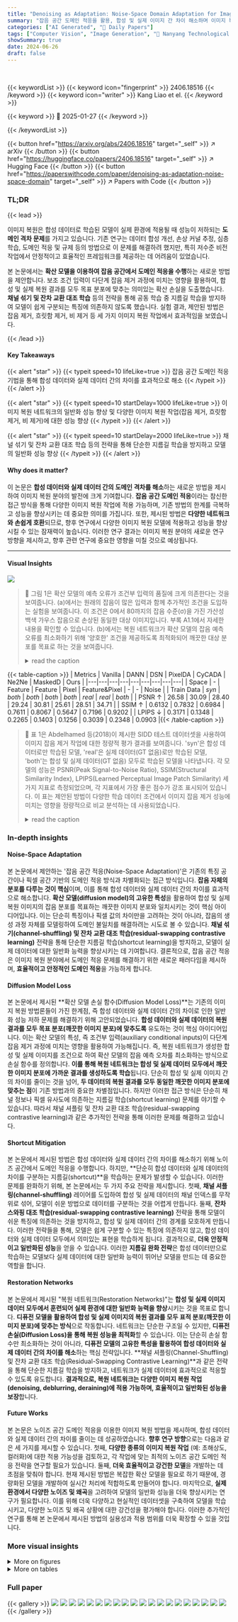 ```yaml
---
title: "Denoising as Adaptation: Noise-Space Domain Adaptation for Image Restoration"
summary: "잡음 공간 도메인 적응을 활용, 합성 및 실제 이미지 간 차이 해소하며 이미지 복원 성능 향상!"
categories: ["AI Generated", "🤗 Daily Papers"]
tags: ["Computer Vision", "Image Generation", "🏢 Nanyang Technological University",]
showSummary: true
date: 2024-06-26
draft: false
---
```


<br>

{{< keywordList >}}
{{< keyword icon="fingerprint" >}} 2406.18516 {{< /keyword >}}
{{< keyword icon="writer" >}} Kang Liao et el. {{< /keyword >}}
 
{{< keyword >}} 🤗 2025-01-27 {{< /keyword >}}
 
{{< /keywordList >}}

{{< button href="https://arxiv.org/abs/2406.18516" target="_self" >}}
↗ arXiv
{{< /button >}}
{{< button href="https://huggingface.co/papers/2406.18516" target="_self" >}}
↗ Hugging Face
{{< /button >}}
{{< button href="https://paperswithcode.com/paper/denoising-as-adaptation-noise-space-domain" target="_self" >}}
↗ Papers with Code
{{< /button >}}




### TL;DR


{{< lead >}}

이미지 복원은 합성 데이터로 학습된 모델이 실제 환경에 적용될 때 성능이 저하되는 **도메인 격차 문제**를 가지고 있습니다. 기존 연구는 데이터 합성 개선, 손상 커널 추정, 심층 학습, 도메인 적응 및 규제 등의 방법으로 이 문제를 해결하려 했지만, 특히 저수준 비전 작업에서 안정적이고 효율적인 프레임워크를 제공하는 데 어려움이 있었습니다. 

본 논문에서는 **확산 모델을 이용하여 잡음 공간에서 도메인 적응을 수행**하는 새로운 방법을 제안합니다. 보조 조건 입력이 다단계 잡음 제거 과정에 미치는 영향을 활용하여, 합성 및 실제 복원 결과를 모두 목표 분포에 맞추는 의미있는 확산 손실을 도출했습니다.  **채널 섞기 및 잔차 교환 대조 학습** 등의 전략을 통해 공동 학습 중 지름길 학습을 방지하여 모델이 쉽게 구분되는 특징에 의존하지 않도록 했습니다. 실험 결과, 제안된 방법은 잡음 제거, 흐릿함 제거, 비 제거 등 세 가지 이미지 복원 작업에서 효과적임을 보였습니다.

{{< /lead >}}


#### Key Takeaways

{{< alert "star" >}}
{{< typeit speed=10 lifeLike=true >}} 잡음 공간 도메인 적응 기법을 통해 합성 데이터와 실제 데이터 간의 차이를 효과적으로 해소 {{< /typeit >}}
{{< /alert >}}

{{< alert "star" >}}
{{< typeit speed=10 startDelay=1000 lifeLike=true >}} 이미지 복원 네트워크의 일반화 성능 향상 및 다양한 이미지 복원 작업(잡음 제거, 흐릿함 제거, 비 제거)에 대한 성능 향상 {{< /typeit >}}
{{< /alert >}}

{{< alert "star" >}}
{{< typeit speed=10 startDelay=2000 lifeLike=true >}} 채널 섞기 및 잔차 교환 대조 학습 등의 전략을 통해 단순한 지름길 학습을 방지하고 모델의 일반화 성능 향상 {{< /typeit >}}
{{< /alert >}}

#### Why does it matter?
이 논문은 **합성 데이터와 실제 데이터 간의 도메인 격차를 해소**하는 새로운 방법을 제시하여 이미지 복원 분야의 발전에 크게 기여합니다. **잡음 공간 도메인 적응**이라는 참신한 접근 방식을 통해 다양한 이미지 복원 작업에 적용 가능하며, 기존 방법의 한계를 극복하고 성능을 향상시키는 데 중요한 의미를 가집니다. 또한, 제시된 방법은 **다양한 네트워크와 손쉽게 호환**되므로, 향후 연구에서 다양한 이미지 복원 모델에 적용하고 성능을 향상시킬 수 있는 잠재력이 높습니다. 이러한 연구 결과는 이미지 복원 분야의 새로운 연구 방향을 제시하고, 향후 관련 연구에 중요한 영향을 미칠 것으로 예상됩니다.

------
#### Visual Insights



![](https://arxiv.org/html/2406.18516/x1.png)

> 🔼 그림 1은 확산 모델의 예측 오류가 조건부 입력의 품질에 크게 의존한다는 것을 보여줍니다. (a)에서는 원래의 잡음이 많은 입력과 함께 추가적인 조건을 도입하는 실험을 보여줍니다. 이 조건은 0에서 80까지의 잡음 수준(σ)을 가진 가산성 백색 가우스 잡음으로 손상된 동일한 대상 이미지입니다. 부록 A1.1에서 자세한 내용을 확인할 수 있습니다. (b)에서는 복원 네트워크가 확산 모델의 잡음 예측 오류를 최소화하기 위해 '양호한' 조건을 제공하도록 최적화되어 깨끗한 대상 분포를 목표로 하는 것을 보여줍니다.
> <details>
> <summary>read the caption</summary>
> Figure 1: (a) The prediction error of a diffusion model is highly dependent on the quality of the conditional inputs. In this experiment, we introduce an additional condition alongside the original noisy input. This condition is the same target image but corrupted with additive white Gaussian noise at a noise level σ∈[0,80]𝜎080\sigma\in[0,80]italic_σ ∈ [ 0 , 80 ]. More details can be found in the Appendix A1.1. (b) The restoration network is optimized to provide “good” conditions to minimize the diffusion model’s noise prediction error, aiming for a clean target distribution.
> </details>





{{< table-caption >}}
| Metrics | Vanilla | DANN | DSN | PixelDA | CyCADA | Ne2Ne | MaskedD | Ours |
|---|---|---|---|---|---|---|---|---|
| Space | - | Feature | Feature | Pixel | Feature&Pixel | - | - | Noise |
| Train Data | _syn_ | _both_ | _both_ | _both_ | _both_ | _real_ | _real_ | _both_ |
| PSNR ↑ | 26.58 | 30.09 | 28.40 | 29.24 | 30.81 | 25.61 | 28.51 | 34.71 |
| SSIM ↑ | 0.6132 | 0.7832 | 0.6984 | 0.7611 | 0.8067 | 0.5647 | 0.7196 | 0.9202 |
| LPIPS ↓ | 0.3171 | 0.1348 | 0.2265 | 0.1403 | 0.1256 | 0.3039 | 0.2348 | 0.0903 |{{< /table-caption >}}

> 🔼 표 1은 Abdelhamed 등(2018)이 제시한 SIDD 테스트 데이터셋을 사용하여 이미지 잡음 제거 작업에 대한 정량적 평가 결과를 보여줍니다.  'syn'은 합성 데이터로만 학습된 모델, 'real'은 실제 데이터(GT 없음)로만 학습된 모델, 'both'는 합성 및 실제 데이터(GT 없음) 모두로 학습된 모델을 나타냅니다.  각 모델의 성능은 PSNR(Peak Signal-to-Noise Ratio), SSIM(Structural Similarity Index), LPIPS(Learned Perceptual Image Patch Similarity) 세 가지 지표로 측정되었으며, 각 지표에서 가장 좋은 점수가 강조 표시되어 있습니다. 이 표는 제안된 방법이 다양한 학습 데이터 조건에서 이미지 잡음 제거 성능에 미치는 영향을 정량적으로 비교 분석하는 데 사용되었습니다.
> <details>
> <summary>read the caption</summary>
> Table 1: Quantitative evaluation of the image denoising task on SIDD test dataset (Abdelhamed et al., 2018). syn, real, both denote the model is trained on synthetic, real-world (w/o GT), and both synthetic and real-world (w/o GT) datasets, respectively. The best score is highlighted.
> </details>





### In-depth insights


#### Noise-Space Adaptation
본 논문에서 제안하는 '잡음 공간 적응(Noise-Space Adaptation)'은 기존의 특징 공간이나 픽셀 공간 기반의 도메인 적응 방식과 차별화되는 접근 방식입니다. **잡음 자체의 분포를 다루는 것이 핵심**이며, 이를 통해 합성 데이터와 실제 데이터 간의 차이를 효과적으로 해소합니다.  **확산 모델(diffusion model)의 고유한 특성**을 활용하여 합성 및 실제 복원 이미지의 잡음 분포를 목표하는 깨끗한 이미지 분포와 일치시키는 것이 핵심 아이디어입니다.  이는 단순히 특징이나 픽셀 값의 차이만을 고려하는 것이 아니라, 잡음의 생성 과정 자체를 모델링하여 도메인 불일치를 해결하려는 시도로 볼 수 있습니다.  **채널 섞기(channel-shuffling) 및 잔차 교환 대조 학습(residual-swapping contrastive learning)** 전략을 통해 단순한 지름길 학습(shortcut learning)을 방지하고, 모델이 실제 데이터에 대한 일반화 능력을 향상시키는 데 기여합니다.  결론적으로, 잡음 공간 적응은 이미지 복원 분야에서 도메인 적응 문제를 해결하기 위한 새로운 패러다임을 제시하며, **효율적이고 안정적인 도메인 적응**을 가능하게 합니다.

#### Diffusion Model Loss
본 논문에서 제시된 **확산 모델 손실 함수(Diffusion Model Loss)**는 기존의 이미지 복원 방법론들이 가진 한계점, 즉 합성 데이터와 실제 데이터 간의 차이로 인한 일반화 성능 저하 문제를 해결하기 위해 고안되었습니다.  **합성 데이터와 실제 데이터의 복원 결과를 모두 목표 분포(깨끗한 이미지 분포)에 맞추도록** 유도하는 것이 핵심 아이디어입니다.  이는 확산 모델의 특성, 즉 조건부 입력(auxiliary conditional inputs)이 다단계 잡음 제거 과정에 미치는 영향을 활용하여 가능해집니다.  즉, 복원 네트워크가 생성한 합성 및 실제 이미지를 조건으로 하여 확산 모델의 잡음 예측 오차를 최소화하는 방식으로 손실 함수를 정의합니다.  **이를 통해 복원 네트워크는 합성 및 실제 데이터 모두에서 깨끗한 이미지 분포에 가까운 결과를 생성하도록 학습**됩니다.  단순히 합성 및 실제 이미지 간의 차이를 줄이는 것을 넘어, **두 데이터의 복원 결과를 모두 동일한 깨끗한 이미지 분포에 맞추는 점**이 기존 방법과의 중요한 차별점입니다.  하지만 이러한 접근 방식은 단순히 채널 정보나 픽셀 유사도에 의존하는 지름길 학습(shortcut learning) 문제를 야기할 수 있습니다. 따라서 채널 셔플링 및 잔차 교환 대조 학습(residual-swapping contrastive learning)과 같은 추가적인 전략을 통해 이러한 문제를 해결하고 있습니다.

#### Shortcut Mitigation
본 논문에서 제시된 방법은 합성 데이터와 실제 데이터 간의 차이를 해소하기 위해 노이즈 공간에서 도메인 적응을 수행합니다. 하지만, **단순히 합성 데이터와 실제 데이터의 차이를 구분하는 지름길(shortcut)**을 학습하는 문제가 발생할 수 있습니다. 이러한 문제를 완화하기 위해, 본 논문에서는 두 가지 주요 전략을 제시합니다. 첫째, **채널 셔플링(channel-shuffling)** 레이어를 도입하여 합성 및 실제 데이터의 채널 인덱스를 무작위로 섞어, 모델이 쉬운 방법으로 데이터를 구분하는 것을 어렵게 만듭니다. 둘째, **잔차 스와핑 대조 학습(residual-swapping contrastive learning)** 전략을 통해 모델이 쉬운 특징에 의존하는 것을 방지하고, 합성 및 실제 데이터 간의 경계를 모호하게 만듭니다. 이러한 전략들을 통해, 모델은 쉽게 구분할 수 있는 특징에 의존하지 않고, 합성 데이터와 실제 데이터 모두에서 의미있는 표현을 학습하게 됩니다. 결과적으로, **더욱 안정적이고 일반화된 성능**을 얻을 수 있습니다. 이러한 **지름길 완화 전략**은 합성 데이터만으로 학습하는 모델보다 실제 데이터에 대한 일반화 능력이 뛰어난 모델을 만드는 데 중요한 역할을 합니다.

#### Restoration Networks
본 논문에서 제시된 "복원 네트워크(Restoration Networks)"는 **합성 및 실제 이미지 데이터 모두에서 훈련되어 실제 환경에 대한 일반화 능력을 향상**시키는 것을 목표로 합니다.  **디퓨전 모델을 활용하여 합성 및 실제 이미지의 복원 결과를 모두 표적 분포(깨끗한 이미지 분포)에 맞추는 방식**으로 작동합니다. 네트워크는 단순한 구조일 수 있지만,  **디퓨전 손실(Diffusion Loss)을 통해 복원 성능을 최적화**할 수 있습니다.  이는 단순히 손실 함수만 최소화하는 것이 아니라, **디퓨전 모델의 고유한 특성을 활용하여 합성 데이터와 실제 데이터 간의 차이를 해소**하는 핵심 전략입니다.  **채널 셔플링(Channel-Shuffling) 및 잔차 교환 대조 학습(Residual-Swapping Contrastive Learning)**과 같은 전략을 통해 단순한 지름길 학습을 방지하고, 네트워크가 실제 데이터에 효과적으로 적응할 수 있도록 유도합니다. **결과적으로, 복원 네트워크는 다양한 이미지 복원 작업(denoising, deblurring, deraining)에 적용 가능하며, 효율적이고 일반화된 성능을 보장**합니다.

#### Future Works
본 논문은 노이즈 공간 도메인 적응을 이용한 이미지 복원 방법을 제시하며, 합성 데이터와 실제 데이터 간의 차이를 줄이는 데 성공하였습니다. **향후 연구 방향**으로는 다음과 같은 세 가지를 제시할 수 있습니다. 첫째, **다양한 종류의 이미지 복원 작업** (예: 초해상도, 컬러화)에 대한 적용 가능성을 검토하고, 각 작업에 맞는 최적의 노이즈 공간 도메인 적응 전략을 연구할 필요가 있습니다. 둘째, **더욱 효율적이고 강건한 모델**을 개발하는 데 초점을 맞춰야 합니다. 현재 제시된 방법은 복잡한 확산 모델을 필요로 하기 때문에, 경량화된 모델을 개발하여 실시간 처리에 적합하도록 만들어야 합니다. 마지막으로, **실제 환경에서 다양한 노이즈 및 왜곡**을 고려하여 모델의 일반화 성능을 더욱 향상시키는 연구가 필요합니다. 이를 위해 더욱 다양하고 현실적인 데이터셋을 구축하여 모델을 학습시키고, 다양한 노이즈 및 왜곡 상황에 대한 강건성을 평가해야 합니다. 이러한 추가적인 연구를 통해 본 논문에서 제시된 방법의 실용성과 적용 범위를 더욱 확장할 수 있을 것입니다.


### More visual insights

<details>
<summary>More on figures
</summary>


![](https://arxiv.org/html/2406.18516/x2.png)

> 🔼 그림 2는 제안된 방법의 학습 과정을 보여줍니다. 합성 데이터의 복원 결과는 반복적인 학습을 통해 기대되는 분포(깨끗한 이미지의 분포)에 점차 수렴해갑니다. 그러나 모델은 실제 데이터에서 지름길을 찾으려는 경향이 있습니다. 즉, 조건(복원된 이미지)과 짝을 이루는 깨끗한 이미지 간의 유사성을 활용하거나 채널 인덱스를 기억하여 실제 데이터를 처리합니다. 그 결과, 복원 네트워크는 실제 이미지의 고주파수 세부 정보를 손상시키고, 확산 모델은 이러한 정보를 무시하는 경향이 있습니다. 이러한 단점을 극복하기 위해 채널 섞기(channel-shuffling) 및 잔차 교환 대조 학습(residual-swapping contrastive learning) 전략이 제안됩니다.
> <details>
> <summary>read the caption</summary>
> Figure 2: During the joint training, the restored synthetic images smoothly converge to the expected distribution over the epochs. However, the model tends to find a shortcut in real data by matching the similarity between the conditions and the paired clean image or remembering the channel index. Consequently, the restoration network learns to corrupt the high-frequency details in real-world images and the diffusion model tends to ignore them.
> </details>



![](https://arxiv.org/html/2406.18516/x3.png)

> 🔼 이 그림은 확산 모델에서 지름길 학습을 방지하기 위한 제안된 해결책을 보여줍니다.  구체적으로는, 합성 데이터와 실제 데이터의 조건들을 구별하기 어렵게 만들어, 모델이 쉬운 방법 대신 실제로 이미지 복원을 학습하도록 유도하는 전략들을 보여줍니다.  여기에는 채널 셔플링 레이어를 확산 모델에 통합하고 잔차 스왑 대조 학습 전략을 설계하는 것이 포함됩니다.  이러한 전략들은 합성 데이터와 실제 데이터 사이의 경계를 모호하게 만들어 모델이 쉽게 구별할 수 있는 특징에 의존하지 않도록 합니다.
> <details>
> <summary>read the caption</summary>
> Figure 3: The proposed solution to eliminate the shortcut learning in diffusion.
> </details>



![](https://arxiv.org/html/2406.18516/x4.png)

> 🔼 그림 4는 Abdelhamed 등의 연구(2018)에서 제시된 SIDD 테스트 데이터셋을 사용하여 이미지 잡음 제거 작업에 대한 다양한 방법의 시각적 비교 결과를 보여줍니다. 그림은 입력 이미지와 여러 잡음 제거 방법(Vanilla, DANN, DSN, PixelDA, CyCADA, Ne2Ne, MaskedD, 그리고 제안된 방법(Ours))을 적용한 결과 이미지를 보여줍니다. 이를 통해 각 방법의 성능을 시각적으로 비교하고, 제안된 방법의 우수성을 보여줍니다.  특히, 제안된 방법은 세부적인 디테일을 잘 보존하면서 잡음을 효과적으로 제거하는 것을 확인할 수 있습니다.
> <details>
> <summary>read the caption</summary>
> Figure 4: Visual comparison of the image denoising task on SIDD test dataset (Abdelhamed et al., 2018).
> </details>



![](https://arxiv.org/html/2406.18516/x5.png)

> 🔼 그림 5는 Wang et al. (2019)의 SPA 데이터셋과 Rim et al. (2020)의 RealBlur-J 데이터셋을 사용하여 이미지 제거 및 이미지 디블러링 작업에 대한 시각적 비교 결과를 보여줍니다.  이 그림은 다양한 방법(Vanilla, DANN, DSN, PixelDA, CyCADA, NLCL, Restormer, Ours, Ours-Ex)으로 복원된 이미지들을 보여주어 각 방법의 성능을 시각적으로 비교 분석할 수 있도록 합니다. SPA 데이터셋은 비에 젖은 이미지를, RealBlur-J 데이터셋은 흐릿한 이미지를 각각 다룹니다. 따라서 그림은 제안된 방법(Ours)이 다양한 종류의 이미지 손상에 대해 얼마나 효과적으로 복원하는지 보여주는 역할을 합니다. Ours-Ex는 제안된 방법의 확장된 버전을 나타냅니다.
> <details>
> <summary>read the caption</summary>
> Figure 5: Visual comparison of the image deraining and image deblurring tasks on SPA Wang et al. (2019) and RealBlur-J Rim et al. (2020) test datasets.
> </details>



![](https://arxiv.org/html/2406.18516/x6.png)

> 🔼 그림 6은 제안된 방법의 ablation study 결과를 보여줍니다. (a)~(e)는 각각 다른 설정(Noise Sampling Range, Channel Shuffling, Residual-Swapping Contrastive Learning 적용 유무)에서의 결과를 보여주고, (f)는 제안된 방법의 완전한 버전의 결과를 보여줍니다.  (f)에서 제안된 방법이 시각적으로 만족스러운 결과와 최고의 복원 성능을 달성함을 보여줍니다. 각 설정에서의 변화를 통해, 제안된 방법의 각 구성 요소가 최종 성능에 미치는 영향을 분석하고, 어떤 요소들이 시각적 품질과 복원 성능 향상에 중요한 역할을 하는지를 확인할 수 있습니다.
> <details>
> <summary>read the caption</summary>
> Figure 6: Visual comparison results of ablation studies. The complete version (f) of the proposed method achieves the best restoration results with visually pleasant appearances.
> </details>



![](https://arxiv.org/html/2406.18516/x7.png)

> 🔼 이 그림은 제안된 방법의 확장성을 다양한 네트워크 구조에서 보여줍니다.  여러 가지 크기와 유형의 네트워크(Unet-T, Unet-S, Unet-B, Uformer-T, Uformer-S, Uformer-B)를 사용하여 실험을 진행했고, 제안된 방법이 네트워크의 복잡성에 관계없이 일관되게 성능 향상을 제공함을 보여줍니다. 특히, 네트워크의 복잡성이 증가함에 따라 제안된 방법의 성능 향상 효과가 더욱 두드러짐을 확인할 수 있습니다. 이는 제안된 방법이 다양한 네트워크에 적용 가능하고,  네트워크의 크기와 관계없이 일반화 성능을 향상시킬 수 있음을 시사합니다.
> <details>
> <summary>read the caption</summary>
> Figure 7: Scalability of the proposed method on different network architectures.
> </details>



![](https://arxiv.org/html/2406.18516/x8.png)

> 🔼 그림 8은 제안된 방법을 사용하여 실제 환경에서 얻은 데이터셋에 대한 시각적 결과를 보여줍니다. Plotz & Roth (2017)의 DND(Denoising) 데이터셋과 Yang et al. (2017)의 'Real-Internet'(Deraining) 데이터셋에 대한 결과를 포함합니다.  이 그림은 제안된 방법이 훈련 과정에서 보지 못한 데이터셋에도 일반화될 수 있음을 보여주는 중요한 증거를 제시합니다.  다양한 이미지 복원 작업에서 제안된 방법의 성능과 일반화 능력을 시각적으로 보여줍니다.
> <details>
> <summary>read the caption</summary>
> Figure 8: Visual results of the proposed method on unseen real-world datasets: the denoising test dataset DND (Plotz & Roth, 2017) and deraining test dataset ‘Real-Internet’ (Yang et al., 2017).
> </details>



![](https://arxiv.org/html/2406.18516/x9.png)

> 🔼 그림 A1은 서로 다른 도메인 적응(DA) 방법의 개요를 보여줍니다. (a) 특징 공간 DA는 소스 도메인과 타겟 도메인 간의 중간 특징을 정렬합니다. (b) 픽셀 공간 DA는 적대적 학습을 통해 소스 데이터를 타겟 도메인의 스타일로 변환합니다. (c) 제안된 잡음 공간 DA는 이미지 복원을 위해 특별히 설계되었습니다. 다단계 잡음 제거를 통해 소스 도메인과 타겟 도메인의 결과를 타겟 클린 이미지 분포에 점진적으로 적응시킵니다. 특히, 기능 네트워크는 이미지 복원의 맥락에서 복원 네트워크를 나타냅니다.
> <details>
> <summary>read the caption</summary>
> Figure A1: Overview of different domain adaptation (DA) approaches. (a) Feature-space DA aligns the intermediate features across source and target domains. (b) Pixel-space DA translates source data to the “style' of the target domain through adversarial learning. (c) The proposed noise-space DA is specifically designed for image restoration. It gradually adapts the results from both source and target domains to the target clean image distribution, via multi-step denoising. Particularly, the function network represents a restoration network in the context of image restoration.
> </details>



![](https://arxiv.org/html/2406.18516/x10.png)

> 🔼 그림 A2는 제안된 방법이 세부적인 질감과 고주파수 구성요소를 복원하는 데 효과적임을 보여줍니다. 제안된 방법은 다양한 복원 네트워크에 확장 가능한 일반적인 학습 전략으로, 네트워크 복잡도가 증가함에 따라 성능 향상을 가져옵니다. (Ours*)는 더욱 복잡한 네트워크를 사용한 결과를 보여줍니다.
> <details>
> <summary>read the caption</summary>
> Figure A2: Visual results on detailed textures and high-frequency components. The proposed method serves as a general learning strategy for the image restoration task, offering scalability across different restoration networks. It also enables performance improvements as the complexity of the restoration network increases (Ours*).
> </details>



![](https://arxiv.org/html/2406.18516/x11.png)

> 🔼 그림 A3은 Abdelhamed 등의 연구(2018)에서 제시된 SIDD 테스트 데이터셋을 사용하여 이미지 잡음 제거 작업에 대한 시각적 비교를 보여줍니다.  Vanilla(기본 모델), DANN, DSN, PixelDA, CyCADA, Ne2Ne, MaskedD, Ours, Ours-Ex 등 다양한 방법의 결과를 보여주며 각 방법의 이미지 잡음 제거 성능을 시각적으로 비교 분석할 수 있도록 합니다. 각 이미지는 확대된 부분을 통해 세부적인 차이를 더욱 명확하게 보여줍니다.
> <details>
> <summary>read the caption</summary>
> Figure A3: Visual comparison of the image denoising task on SIDD test dataset (Abdelhamed et al., 2018).
> </details>



![](https://arxiv.org/html/2406.18516/x12.png)

> 🔼 그림 A4는 Wang 등의 논문(2019)에서 제시한 SPA 테스트 데이터셋을 사용하여 이미지 제비 제거 작업에 대한 다양한 방법의 시각적 비교 결과를 보여줍니다.  Vanilla, DANN, DSN, PixelDA, CyCADA, NLCL, Restormer, Ours, Ours-Ex 등 여러 알고리즘의 결과를 보여주며, 각 알고리즘의 비, 눈, 구름 등이 제거된 후 이미지의 질을 시각적으로 비교할 수 있습니다. 특히, 제안된 방법(Ours)과 그 확장(Ours-Ex)의 결과는 기존 방법들에 비해 개선된 성능을 보여줍니다.
> <details>
> <summary>read the caption</summary>
> Figure A4: Visual comparison of the image deraining task on SPA test dataset (Wang et al., 2019).
> </details>



![](https://arxiv.org/html/2406.18516/x13.png)

> 🔼 그림 A5는 RealBlur-J 데이터셋(Rim 등, 2020)의 테스트 이미지를 사용하여 수행된 이미지 탈블러링 작업에 대한 다양한 방법들의 시각적 비교 결과를 보여줍니다.  각 열은 다른 방법(Vanilla, DANN, PixelDA, CyCADA, SelfDeblur, Ours, Ours-Ex)을 나타내고, 각 행은 서로 다른 테스트 이미지를 나타냅니다.  Vanilla는 기본 U-Net 모델의 결과이며, 나머지는 각각 다른 도메인 적응 방법 또는 탈블러링 기법들을 나타냅니다. Ours는 본 논문에서 제안하는 방법의 결과이고, Ours-Ex는 제안된 방법의 확장된 버전(unpaired condition)의 결과입니다. 그림을 통해 각 방법의 탈블러링 성능을 시각적으로 비교하여 어떤 방법이 더 선명하고 왜곡이 적은 결과를 생성하는지 확인할 수 있습니다.
> <details>
> <summary>read the caption</summary>
> Figure A5: Visual comparison of the image deblurring task on RealBlur-J (Rim et al., 2020) test dataset.
> </details>



![](https://arxiv.org/html/2406.18516/x14.png)

> 🔼 그림 A6은 제안된 방법을 DND 실제 환경 노이즈 제거 테스트 데이터셋 (Plotz & Roth, 2017)에 적용한 시각적 결과를 보여줍니다.  입력 이미지와 제안된 방법을 통해 복원된 이미지를 비교하여, 제안된 방법의 노이즈 제거 성능을 다양한 이미지에서 시각적으로 확인할 수 있습니다. 특히, 세부적인 텍스처와 고주파수 성분을 얼마나 잘 복원하는지에 대한 비교가 가능합니다.  다양한 물체와 배경을 가진 이미지들을 사용하여 실제 환경 데이터셋에서의 성능을 보다 포괄적으로 평가하고 있습니다.
> <details>
> <summary>read the caption</summary>
> Figure A6: Visual results of the proposed method on DND real-world denoising test dataset (Plotz & Roth, 2017).
> </details>



![](https://arxiv.org/html/2406.18516/x15.png)

> 🔼 그림 A7은 제안된 방법을 DND 실제 환경 노이즈 제거 테스트 데이터셋(Plotz & Roth, 2017)에 적용한 시각적 결과를 보여줍니다. 이 그림은 다양한 유형의 이미지(예: 조각상, 꽃, 나사못 등)에 대한 입력 이미지와 제안된 방법을 통해 복원된 이미지를 비교하여, 제안된 방법의 노이즈 제거 성능을 시각적으로 보여줍니다.  입력 이미지는 다양한 수준의 노이즈를 포함하고 있으며, 제안된 방법은 이러한 노이즈를 효과적으로 제거하여 원본 이미지에 가까운 결과를 얻는 것을 보여줍니다.
> <details>
> <summary>read the caption</summary>
> Figure A7: Visual results of the proposed method on DND real-world denoising test dataset (Plotz & Roth, 2017).
> </details>



![](https://arxiv.org/html/2406.18516/x16.png)

> 🔼 그림 A8은 제안된 방법을 'Real-Internet' 실제 세계 강우 제거 테스트 데이터셋(Yang et al., 2017)에 적용한 시각적 결과를 보여줍니다.  이 그림은 다양한 실제 환경에서 촬영된 사진들에 적용된 제안된 모델의 강우 제거 성능을 보여주는 여러 예시들을 포함하고 있습니다.  각 예시는 원본 이미지(Input)와 제안된 방법을 적용한 후의 결과 이미지(Ours)를 비교하여, 모델이 얼마나 효과적으로 비, 즉 강우를 제거하는지 보여줍니다.  이를 통해 제안된 모델의 실제 환경 데이터에 대한 일반화 성능을 시각적으로 확인할 수 있습니다.
> <details>
> <summary>read the caption</summary>
> Figure A8: Visual results of the proposed method on ‘Real-Internet’ real-world deraining test dataset (Yang et al., 2017).
> </details>



</details>




<details>
<summary>More on tables
</summary>


{{< table-caption >}}
| Metrics | Vanilla | DANN | DSN | PixelDA | CyCADA | NLCL | Restormer | Ours |
|---|---|---|---|---|---|---|---|---|
| Space | - | Feature | Feature | Pixel | Feature&Pixel | - | - | Noise |
| Train Data | _syn_ | _both_ | _both_ | _both_ | _both_ | _real_ | _syn_ | _both_ |
| PSNR ↑ | 33.04 | 32.21 | 33.56 | 30.20 | 32.21 | 20.68 | 34.17 | 34.39 |
| SSIM ↑ | 0.9540 | 0.9443 | 0.9552 | 0.9288 | 0.9442 | 0.8412 | 0.9492 | 0.9571 |
| LPIPS ↓ | 0.0477 | 0.0597 | 0.0512 | 0.0758 | 0.0597 | 0.0967 | 0.0488 | 0.0462 |{{< /table-caption >}}
> 🔼 표 2는 Wang et al.(2019)에서 제시한 SPA 테스트 데이터셋을 사용하여 이미지 제거 작업에 대한 정량적 평가 결과를 보여줍니다.  표에는 다양한 이미지 복원 방법(Vanilla, DANN, DSN, PixelDA, CyCADA, NLCL, Restormer, Ours)의 성능을 PSNR, SSIM, LPIPS 세 가지 지표를 사용하여 비교 분석한 결과가 제시되어 있습니다.  각 방법의 훈련 데이터 (합성 데이터, 실제 데이터, 합성 및 실제 데이터 모두) 종류에 따른 성능 차이도 보여줍니다.  이를 통해 다양한 방법들의 이미지 제거 성능을 객관적으로 비교하고, 제안된 방법(Ours)의 우수성을 수치적으로 확인할 수 있습니다.
> <details>
> <summary>read the caption</summary>
> Table 2: Quantitative evaluation of the image deraining task on SPA test dataset (Wang et al., 2019).
> </details>

{{< table-caption >}}
| Metrics | Vanilla | DANN | DSN | PixelDA | CyCADA | SelfDeblur | VDIP | Ours |
|---|---|---|---|---|---|---|---|---|
| Space | - | Feature | Feature | Pixel | Feature&Pixel | - | - | Noise |
| Train Data | _syn_ | _both_ | _both_ | _both_ | _both_ | _real_ | _real_ | _both_ |
| PSNR ↑ | 26.27 | 26.11 | 26.28 | 24.71 | 26.36 | 23.23 | 24.89 | **26.46** |
| SSIM ↑ | 0.8012 | 0.7945 | 0.8003 | 0.7646 | 0.7936 | 0.6699 | 0.7404 | **0.8048** |
| LPIPS ↓ | 0.1389 | 0.1345 | 0.1380 | 0.1583 | 0.1340 | **0.1340** | 0.1589 | 0.1363 |{{< /table-caption >}}
> 🔼 표 3은 RealBlur-J 테스트 데이터셋(Rim et al., 2020)을 사용한 이미지 디블러링 작업에 대한 정량적 평가 결과를 보여줍니다.  여러 이미지 복원 방법(Vanilla, DANN, DSN, PixelDA, CyCADA, SelfDeblur, VDIP, Ours)의 성능을 PSNR, SSIM, LPIPS 지표를 통해 비교 분석합니다. 각 방법은 합성 데이터, 실제 데이터(GT 없음), 합성 및 실제 데이터(GT 없음)로 훈련된 모델의 결과를 보여줍니다.  이 표는 제안된 방법의 성능을 기존 방법과 비교하여  디블러링 작업에서의 효과를 객관적으로 평가하는 데 도움이 됩니다.
> <details>
> <summary>read the caption</summary>
> Table 3: Quantitative evaluation of the image deblurring task on RealBlur-J test dataset (Rim et al., 2020).
> </details>

{{< table-caption >}}
| Exp. | Noise Sampling Range [1, 100] | Noise Sampling Range [900, 1000] | Noise Sampling Range [1, 1000] | Strategy CS | Strategy RS | Metrics PSNR↑ | Metrics SSIM↑ |
|---|---|---|---|---|---|---|---|
| (a) |  |  |  |  |  | 26.58 | 0.6132 |
| (b) | ✓ |  |  |  |  | 16.77 | 0.6070 |
| (c) |  | ✓ |  |  |  | 27.36 | 0.6590 |
| (d) |  |  | ✓ |  |  | 32.07 | 0.8706 |
| (e) |  |  | ✓ | ✓ |  | 32.91 | 0.9082 |
| (f) (Ours) |  |  | ✓ | ✓ | ✓ | **34.71** | **0.9202** |
| (Only *syn*) |  |  | ✓ |  |  | 26.83 | 0.6286 |
| (Only *real*) |  |  | ✓ |  |  | 32.60 | 0.8831 |{{< /table-caption >}}
> 🔼 표 4는 SIDD 이미지 제거 데이터셋에서 다양한 네트워크에 대한 에이블레이션 연구 결과를 보여줍니다. 이 표는 제안된 채널 셔플링 레이어(CS)와 잔차 스와핑 대조 학습 전략(RS)을 사용한 경우와 사용하지 않은 경우의 성능을 비교하여 각 구성 요소의 효과를 분석합니다.  구체적으로, 다양한 노이즈 샘플링 범위(예: [1, 100], [900, 1000], [1, 1000])에서의 성능을 비교 분석하고,  CS와 RS 전략을 적용했을 때와 적용하지 않았을 때의 PSNR과 SSIM 값을 제시하여  모델의 성능 향상에 기여하는 요소를 명확하게 보여줍니다. 또한, 합성 데이터만 사용하거나 실제 데이터만 사용했을 때의 결과도 함께 제시하여,  제안된 방법의 성능 향상에 합성 데이터와 실제 데이터 모두가 필수적인 요소임을 강조합니다.
> <details>
> <summary>read the caption</summary>
> Table 4: Ablation studies of variant networks on the SIDD test image denoising dataset. CS and RS represent the proposed channel shuffling layer and residual-swapping contrastive learning strategies, respectively.
> </details>

{{< table-caption >}}
| Metrics | C2N | AP-BSN† | Ours | Ours* |
|---|---|---|---|---|
| Space | - | - | Noise | Noise |
| Type | SS | SS | DA | DA |
| Train Data | both | real | both | both |
| PSNR ↑ | 35.35 | 34.90 | 34.71 | 35.52 |
| SSIM ↑ | 0.9370 | 0.9000 | 0.9202 | 0.9297 |{{< /table-caption >}}
> 🔼 표 5는 제안된 도메인 적응 전략을 사용하여 더 깊은 레이어를 가진 고급 복원 네트워크를 사용한 결과를 보여줍니다.  SS는 자가 지도 학습 방식을, DA는 도메인 적응 방식을 나타냅니다.  †는 blind-spot 네트워크에 비대칭 픽셀 셔플 다운샘플링을 사용했음을 의미합니다.  즉, 표는 제안된 방법의 확장성을 보여주는 다양한 네트워크 구조(U-Net, Uformer)와 다양한 학습 방법(자가 지도 학습, 도메인 적응)에 대한 성능 비교 결과를 제시합니다.
> <details>
> <summary>read the caption</summary>
> Table 5: Ours* denotes using a more advanced restoration network with deeper layers, trained by our domain adaptation strategy. SS and DA represent the self-supervised and domain adaptation methods, respectively. † The asymmetric pixel-shuffle downsampling for the blind-spot network is exploited.
> </details>

{{< table-caption >}}
| Metrics | C2N | AP-BSN | Restormer | Selfdeblur | MaskedD | VDIP | Ours | Ours* |
|---|---|---|---|---|---|---|---|---|
| Parameter | 164.57 | 3.10 | 26.09 | 3.10 | 12.00 | 3.00 | 8.56 | 65.19 |
| GMACs | 280.48 | 60.62 | 35.24 | 23.83 | 188.03 | 23.77 | 12.48 | 22.46 |{{< /table-caption >}}
> 🔼 표 A1은 제안된 방법(Ours)과 쌍을 이루지 않은 조건의 확장(Ours-Ex)에 대한 정량적 지표를 보여줍니다.  PSNR, SSIM, LPIPS 세 가지 지표를 사용하여 결과를 나타내며, 각 과제(denoising, deraining, deblurring)에 대한 최고 및 두 번째로 좋은 점수는 강조 표시되어 있습니다. 이 표는 제안된 방법의 성능을 다양한 조건에서 비교 분석하는 데 사용됩니다.  쌍을 이루지 않은 조건에서도 제안된 방법이 우수한 성능을 유지함을 보여줍니다.
> <details>
> <summary>read the caption</summary>
> Table A1: Quantitative metrics of the proposed method (Ours) and its extension on unpaired condition case (Our-Ex). The results are formed with PSNR/SSIM/LPIPS. The best and second best scores are highlighted and underlined.
> </details>

</details>




### Full paper

{{< gallery >}}
<img src="paper_images/1.png" class="grid-w50 md:grid-w33 xl:grid-w25" />
<img src="paper_images/2.png" class="grid-w50 md:grid-w33 xl:grid-w25" />
<img src="paper_images/3.png" class="grid-w50 md:grid-w33 xl:grid-w25" />
<img src="paper_images/4.png" class="grid-w50 md:grid-w33 xl:grid-w25" />
<img src="paper_images/5.png" class="grid-w50 md:grid-w33 xl:grid-w25" />
<img src="paper_images/6.png" class="grid-w50 md:grid-w33 xl:grid-w25" />
<img src="paper_images/7.png" class="grid-w50 md:grid-w33 xl:grid-w25" />
<img src="paper_images/8.png" class="grid-w50 md:grid-w33 xl:grid-w25" />
<img src="paper_images/9.png" class="grid-w50 md:grid-w33 xl:grid-w25" />
<img src="paper_images/10.png" class="grid-w50 md:grid-w33 xl:grid-w25" />
<img src="paper_images/11.png" class="grid-w50 md:grid-w33 xl:grid-w25" />
<img src="paper_images/12.png" class="grid-w50 md:grid-w33 xl:grid-w25" />
<img src="paper_images/13.png" class="grid-w50 md:grid-w33 xl:grid-w25" />
<img src="paper_images/14.png" class="grid-w50 md:grid-w33 xl:grid-w25" />
<img src="paper_images/15.png" class="grid-w50 md:grid-w33 xl:grid-w25" />
<img src="paper_images/16.png" class="grid-w50 md:grid-w33 xl:grid-w25" />
<img src="paper_images/17.png" class="grid-w50 md:grid-w33 xl:grid-w25" />
<img src="paper_images/18.png" class="grid-w50 md:grid-w33 xl:grid-w25" />
<img src="paper_images/19.png" class="grid-w50 md:grid-w33 xl:grid-w25" />
<img src="paper_images/20.png" class="grid-w50 md:grid-w33 xl:grid-w25" />
{{< /gallery >}}